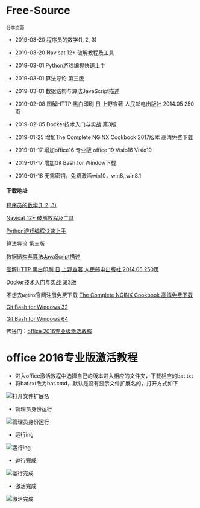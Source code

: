 # Free-Source
    分享资源
* 2019-03-20 程序员的数学(1, 2, 3) 
* 2019-03-20 Navicat 12+ 破解教程及工具
* 2019-03-01 Python游戏编程快速上手
* 2019-03-01 算法导论 第三版 
* 2019-03-01 数据结构与算法JavaScript描述
* 2019-02-08 图解HTTP 黑白印刷 日 上野宣著 人民邮电出版社 2014.05 250页

* 2019-02-05 Docker技术入门与实战  第3版

* 2019-01-25 增加The Complete NGINX Cookbook 2017版本 高清免费下载

* 2019-01-17 增加office16 专业版 office 19 Visio16 Visio19

* 2019-01-17 增加Git Bash for Window下载

* 2019-01-18 无需密钥，免费激活win10，win8, win8.1

#### 下载地址

[程序员的数学(1, 2, 3)](https://github.com/Rain120/Free-Source/releases/tag/0.0.9)

[Navicat 12+ 破解教程及工具](https://github.com/Rain120/Free-Source/releases/tag/0.0.8)

[Python游戏编程快速上手](https://github.com/Rain120/Free-Source/releases/tag/0.0.7)

[算法导论 第三版](https://github.com/Rain120/Free-Source/releases/tag/0.0.6)

[数据结构与算法JavaScript描述](https://github.com/Rain120/Free-Source/releases/tag/0.0.5)

[图解HTTP 黑白印刷 日 上野宣著 人民邮电出版社 2014.05 250页](https://github.com/Rain120/Free-Source/archive/0.0.4.zip)

[Docker技术入门与实战  第3版](https://github.com/Rain120/Free-Source/archive/0.0.3.zip)

不想去`Nginx`官网注册免费下载
[The Complete NGINX Cookbook 高清免费下载](https://github.com/Rain120/Free-Source/releases/download/0.0.2/The.Complete.NGINX.Cookbook.pdf)

[Git Bash for Windows 32](https://github.com/Rain120/Free-Source/releases/download/0.0.1/Git-2.18.0-32-bit.exe)

[Git Bash for Windows 64](https://github.com/Rain120/Free-Source/releases/download/0.0.1/Git-2.18.0-64-bit.exe)

传送门：[office 2016专业版激活教程](https://github.com/Rain120/Free-Source/tree/master/office%20%E7%A0%B4%E8%A7%A3%E6%95%99%E7%A8%8B)

# office 2016专业版激活教程
  - 进入office激活教程中选择自己的版本进入相应的文件夹，下载相应的bat.txt
  - 将bat.txt改为bat.cmd，默认是没有显示文件扩展名的，打开方式如下
  
  ![打开文件扩展名](https://camo.githubusercontent.com/793c31d81d64f2ed946053fb9bd71aac153550af/68747470733a2f2f706963332e7a68696d672e636f6d2f38302f76322d31333262336135376131626530656565323033373735353239653666336330325f68642e6a7067)
  - 管理员身份运行
  
![管理员身份运行](https://pic2.zhimg.com/80/v2-a8edacb5e790ccae2819e58286f5763f_hd.jpg)
  - 运行ing
  
  ![运行ing](https://camo.githubusercontent.com/d3e4ac83c39b927564130d744920215214e49a20/68747470733a2f2f706963342e7a68696d672e636f6d2f38302f76322d36653961353662626130336266633161343765646232373762306630373632355f68642e6a7067)
  - 运行完成
  
  ![运行完成](https://camo.githubusercontent.com/25de5d5a4f35f0cdb01c0c2277ff1209ab6551d5/68747470733a2f2f706963332e7a68696d672e636f6d2f38302f76322d63663437343531316534333433353835613834373162313063393337663231645f68642e6a7067)
  - 激活完成
  
   ![激活完成](https://pic4.zhimg.com/80/v2-df6d0820be380896756cdf913b91baa7_hd.jpg)
